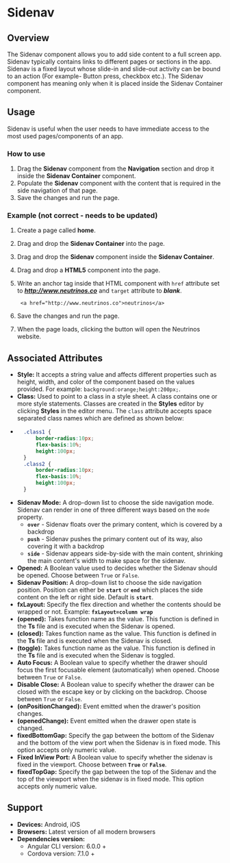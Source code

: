 # Sidenav

## Overview

The Sidenav component allows you to add side content to a full screen app. Sidenav typically contains links to different pages or sections in the app. Sidenav is a fixed layout whose slide-in and slide-out activity can be bound to an action \(For example- Button press, checkbox etc.\). The Sidenav component has meaning only when it is placed inside the Sidenav Container component.

## Usage

Sidenav is useful when the user needs to have immediate access to the most used pages/components of an app.

### How to use

1. Drag the **Sidenav** component from the **Navigation** section and drop it inside the **Sidenav Container** component.
2. Populate the **Sidenav** component with the content that is required in the side navigation of that page.
3. Save the changes and run the page.

### Example \(not correct - needs to be updated\)

1. Create a page called **home**.
2. Drag and drop the **Sidenav Container** into the page.
3. Drag and drop the **Sidenav** component inside the **Sidenav Container**.
4. Drag and drop a **HTML5** component into the page.
5. Write an anchor tag inside that HTML component with `href` attribute set to _**http://www.neutrinos.co**_  and `target` attribute to _**blank**_.

   ```markup
    <a href="http://www.neutrinos.co">neutrinos</a>
   ```

6. Save the changes and run the page.
7. When the page loads, clicking the button will open the Neutrinos website.

## Associated Attributes

* **Style:** It accepts a string value and affects different properties such as height, width, and color of the component based on the values provided. For example:  `background:orange;height:200px;`.
* **Class:** Used to point to a class in a style sheet. A class contains one or more style statements. Classes are created in the **Styles** editor by clicking  **Styles** in the editor menu. The `class` attribute accepts space separated class names which are defined as shown below:
* ```css
    .class1 {
        border-radius:10px;
        flex-basis:10%;
        height:100px;
    }
    .class2 {
        border-radius:10px;
        flex-basis:10%;
        height:100px;
    }
  ```
* **Sidenav Mode:** A drop-down list to choose the side navigation mode. Sidenav can render in one of three different ways based on the `mode` property.
  * **`over`** - Sidenav floats over the primary content, which is covered by a backdrop
  * **`push`** - Sidenav pushes the primary content out of its way, also covering it with a backdrop
  * **`side`** - Sidenav appears side-by-side with the main content, shrinking the main content's width to make space for the sidenav.
* **Opened:**  A Boolean value used to decides whether the Sidenav should be opened. Choose between `True` or `False`.
* **Sidenav Position:** A drop-down list to choose the side navigation position. Position can either be **`start`** or **`end`** which places the side content on the left or right side. Default is **`start`**.
* **fxLayout:** Specify the flex direction and whether the contents should be wrapped or not. Example: **`fxLayout=column wrap`**
* **\(opened\):** Takes function name as the value. This function is defined in the **Ts** file and is executed when the Sidenav is opened.
* **\(closed\):** Takes function name as the value. This function is defined in the **Ts** file and is executed when the Sidenav is closed.
* **\(toggle\):** Takes function name as the value. This function is defined in the **Ts** file and is executed when the Sidenav is toggled.
* **Auto Focus:** A Boolean value to specify whether the drawer should focus the first focusable element \(automatically\) when opened. Choose between `True` or `False`.
* **Disable Close:** A Boolean value to specify whether the drawer can be closed with the escape key or by clicking on the backdrop. Choose between `True` or `False`.
* **\(onPositionChanged\):** Event emitted when the drawer's position changes.
* **\(openedChange\):** Event emitted when the drawer open state is changed.
* **fixedBottomGap:**  Specify the gap between the bottom of the Sidenav and the bottom of the view port when the Sidenav is in fixed mode. This option accepts only numeric value.
* **Fixed InView Port:** A Boolean value to specify whether the sidenav is fixed in the viewport. Choose between **`True`** or **`False`**.
* **fixedTopGap:** Specify the gap between the top of the Sidenav and the top of the viewport when the sidenav is in fixed mode. This option accepts only numeric value.

## Support

* **Devices:** Android, iOS
* **Browsers:**  Latest version of all modern browsers
* **Dependencies version:** 
  * Angular CLI version: 6.0.0 + 
  * Cordova version: 7.1.0 +


